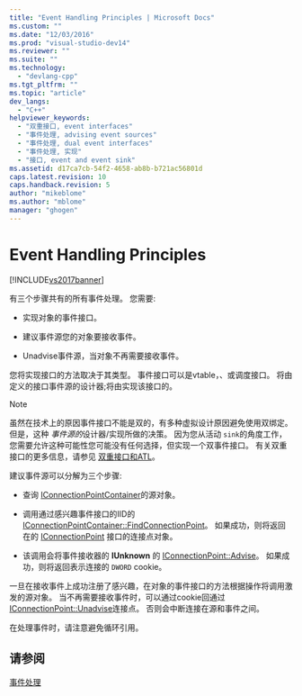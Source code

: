 ```yaml
---
title: "Event Handling Principles | Microsoft Docs"
ms.custom: ""
ms.date: "12/03/2016"
ms.prod: "visual-studio-dev14"
ms.reviewer: ""
ms.suite: ""
ms.technology: 
  - "devlang-cpp"
ms.tgt_pltfrm: ""
ms.topic: "article"
dev_langs: 
  - "C++"
helpviewer_keywords: 
  - "双重接口, event interfaces"
  - "事件处理, advising event sources"
  - "事件处理, dual event interfaces"
  - "事件处理, 实现"
  - "接口, event and event sink"
ms.assetid: d17ca7cb-54f2-4658-ab8b-b721ac56801d
caps.latest.revision: 10
caps.handback.revision: 5
author: "mikeblome"
ms.author: "mblome"
manager: "ghogen"
---
```

# Event Handling Principles
[!INCLUDE[vs2017banner](../assembler/inline/includes/vs2017banner.md)]

有三个步骤共有的所有事件处理。  您需要:  
  
-   实现对象的事件接口。  
  
-   建议事件源您的对象要接收事件。  
  
-   Unadvise事件源，当对象不再需要接收事件。  
  
 您将实现接口的方法取决于其类型。  事件接口可以是vtable，、或调度接口。  将由定义的接口事件源的设计器;将由实现该接口的。  
  
> [!NOTE]
>  虽然在技术上的原因事件接口不能是双的，有多种虚拟设计原因避免使用双绑定。  但是，这种 *事件源的*设计器\/实现所做的决策。  因为您从活动 `sink`的角度工作，您需要允许这种可能性您可能没有任何选择，但实现一个双事件接口。  有关双重接口的更多信息，请参见 [双重接口和ATL](../atl/dual-interfaces-and-atl.md)。  
  
 建议事件源可以分解为三个步骤:  
  
-   查询 [IConnectionPointContainer](http://msdn.microsoft.com/library/windows/desktop/ms683857)的源对象。  
  
-   调用通过感兴趣事件接口的IID的 [IConnectionPointContainer::FindConnectionPoint](http://msdn.microsoft.com/library/windows/desktop/ms692476)。  如果成功，则将返回在的 [IConnectionPoint](http://msdn.microsoft.com/library/windows/desktop/ms694318) 接口的连接点对象。  
  
-   该调用会将事件接收器的 **IUnknown** 的 [IConnectionPoint::Advise](http://msdn.microsoft.com/library/windows/desktop/ms678815)。  如果成功，则将返回表示连接的 `DWORD` cookie。  
  
 一旦在接收事件上成功注册了感兴趣，在对象的事件接口的方法根据操作将调用激发的源对象。  当不再需要接收事件时，可以通过cookie回通过 [IConnectionPoint::Unadvise](http://msdn.microsoft.com/library/windows/desktop/ms686608)连接点。  否则会中断连接在源和事件之间。  
  
 在处理事件时，请注意避免循环引用。  
  
## 请参阅  
 [事件处理](../atl/event-handling-and-atl.md)